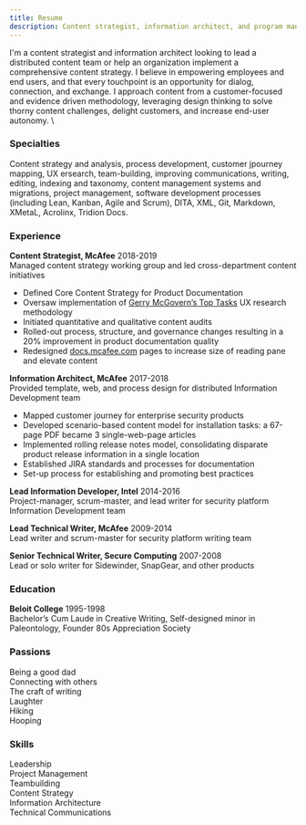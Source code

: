 ```yaml
---
title: Resume
description: Content strategist, information architect, and program manager
---
```


I'm a content strategist and information architect looking to lead a distributed content team or help an organization implement a comprehensive content strategy. I believe in empowering employees and end users, and that every touchpoint is an opportunity for dialog, connection, and exchange. I approach content from a customer-focused and evidence driven methodology, leveraging design thinking to solve thorny content challenges, delight customers, and increase end-user autonomy. \

### Specialties
Content strategy and analysis, process development, customer jpourney mapping, UX ersearch, team-building, improving communications, writing, editing, indexing and taxonomy, content management systems and migrations, project management, software development processes (including Lean, Kanban, Agile and Scrum), DITA, XML, Git, Markdown, XMetaL, Acrolinx, Tridion Docs.


### Experience
**Content Strategist, McAfee**
2018-2019  
Managed content strategy working group and led cross-department content initiatives  

-	Defined Core Content Strategy for Product Documentation  
-	Oversaw implementation of [Gerry McGovern’s Top Tasks](https://gerrymcgovern.com/books/top-tasks-a-how-to-guide/) UX research methodology 
-	Initiated quantitative and qualitative content audits  
-	Rolled-out process, structure, and governance changes resulting in a 20% improvement in product documentation quality 
-	Redesigned [docs.mcafee.com](https://www.docs.mcafee.com) pages to increase size of reading pane and elevate content  

**Information Architect, McAfee**
2017-2018  
Provided template, web, and process design for distributed Information Development team  

-	Mapped customer journey for enterprise security products  
-	Developed scenario-based content model for installation tasks:  a 67-page PDF became 3 single-web-page articles  
-	Implemented rolling release notes model, consolidating disparate product release information in a single location  
-	Established JIRA standards and processes for documentation  
-	Set-up process for establishing and promoting best practices  

**Lead Information Developer, Intel**
2014-2016  
Project-manager, scrum-master, and lead writer for security platform Information Development team

**Lead Technical Writer, McAfee**
2009-2014  
Lead writer and scrum-master for security platform writing team 

**Senior Technical Writer, Secure Computing**
2007-2008  
Lead or solo writer for Sidewinder, SnapGear, and other products

### Education
**Beloit College**
1995-1998  
Bachelor’s Cum Laude in Creative Writing, Self-designed minor in Paleontology, Founder 80s Appreciation Society

### Passions
Being a good dad  
Connecting with others  
The craft of writing  
Laughter  
Hiking  
Hooping  

### Skills
Leadership  
Project Management  
Teambuilding  
Content Strategy  
Information Architecture  
Technical Communications

